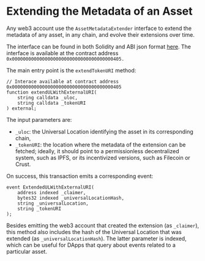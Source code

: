 # Extending the Metadata of an Asset

Any web3 account use the `AssetMetadataExtender` interface to extend the metadata of any asset, in any chain, and evolve their extensions over time.&#x20;

The interface can be found in both Solidity and ABI json format [here](https://github.com/freeverseio/laos/tree/main/ownership-chain/precompile/asset-metadata-extender/contracts).  The interface is available at the contract address `0x0000000000000000000000000000000000000405.`

The main entry point is the `extendTokenURI` method:

```solidity
// Interace available at contract address 0x0000000000000000000000000000000000000405
function extendULWithExternalURI(
    string calldata _uloc,
    string calldata _tokenURI
) external;
```

The input parameters are:

* `_uloc`: the Universal Location identifying the asset in its corresponding chain,
* `_tokenURI`: the location where the metadata of the extension can be fetched; ideally, it should point to a permissionless decentralized system, such as IPFS, or its incentivized versions, such as Filecoin or Crust.

On success, this transaction emits a corresponding event:

```solidity
event ExtendedULWithExternalURI(
    address indexed _claimer,
    bytes32 indexed _universalLocationHash,
    string _universalLocation,
    string _tokenURI
);
```

Besides emitting the web3 account that created the extension (as `_claimer`), this method also includes the hash of the Universal Location that was extended (as `_universalLocationHash`). The latter parameter is indexed, which can be useful for DApps that query about events related to a particular asset.
